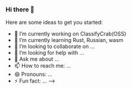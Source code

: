 ### Hi there 👋

Here are some ideas to get you started:

- 🔭 I’m currently working on ClassifyCrab(OSS)
- 🌱 I’m currently learning Rust, Russian, wasm
- 👯 I’m looking to collaborate on ...
- 🤔 I’m looking for help with ...
- 💬 Ask me about ...
- 📫 How to reach me: ...
- 😄 Pronouns: ...
- ⚡ Fun fact: ...
-->
